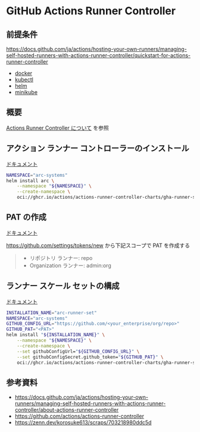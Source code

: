 # GitHub Actions Runner Controller

## 前提条件

https://docs.github.com/ja/actions/hosting-your-own-runners/managing-self-hosted-runners-with-actions-runner-controller/quickstart-for-actions-runner-controller

- [docker](https://docs.docker.com/engine/install/)
- [kubectl](https://kubernetes.io/docs/tasks/tools/)
- [helm](https://helm.sh/ja/docs/intro/install/)
- [minikube](https://minikube.sigs.k8s.io/docs/start/)

## 概要

[Actions Runner Controller について](https://docs.github.com/ja/actions/hosting-your-own-runners/managing-self-hosted-runners-with-actions-runner-controller/about-actions-runner-controller) を参照

## アクション ランナー コントローラーのインストール

[ドキュメント](https://docs.github.com/ja/actions/hosting-your-own-runners/managing-self-hosted-runners-with-actions-runner-controller/quickstart-for-actions-runner-controller#installing-actions-runner-controller)

```bash
NAMESPACE="arc-systems"
helm install arc \
    --namespace "${NAMESPACE}" \
    --create-namespace \
    oci://ghcr.io/actions/actions-runner-controller-charts/gha-runner-scale-set-controller
```

## PAT の作成

[ドキュメント](https://docs.github.com/ja/actions/hosting-your-own-runners/managing-self-hosted-runners-with-actions-runner-controller/authenticating-to-the-github-api#personal-access-token-classic-%E3%81%A7-arc-%E3%81%AE%E8%AA%8D%E8%A8%BC%E3%82%92%E8%A1%8C%E3%81%86)

https://github.com/settings/tokens/new から下記スコープで PAT を作成する

> - リポジトリ ランナー: repo
> - Organization ランナー: admin:org

## ランナー スケール セットの構成

[ドキュメント](https://docs.github.com/ja/actions/hosting-your-own-runners/managing-self-hosted-runners-with-actions-runner-controller/quickstart-for-actions-runner-controller#configuring-a-runner-scale-set)

```bash
INSTALLATION_NAME="arc-runner-set"
NAMESPACE="arc-systems"
GITHUB_CONFIG_URL="https://github.com/<your_enterprise/org/repo>"
GITHUB_PAT="<PAT>"
helm install "${INSTALLATION_NAME}" \
    --namespace "${NAMESPACE}" \
    --create-namespace \
    --set githubConfigUrl="${GITHUB_CONFIG_URL}" \
    --set githubConfigSecret.github_token="${GITHUB_PAT}" \
    oci://ghcr.io/actions/actions-runner-controller-charts/gha-runner-scale-set
```

## 参考資料

- https://docs.github.com/ja/actions/hosting-your-own-runners/managing-self-hosted-runners-with-actions-runner-controller/about-actions-runner-controller
- https://github.com/actions/actions-runner-controller 
- https://zenn.dev/korosuke613/scraps/703218980ddc5d
